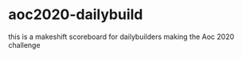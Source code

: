 # aoc2020-dailybuild
this is a makeshift scoreboard for dailybuilders making the Aoc 2020 challenge
